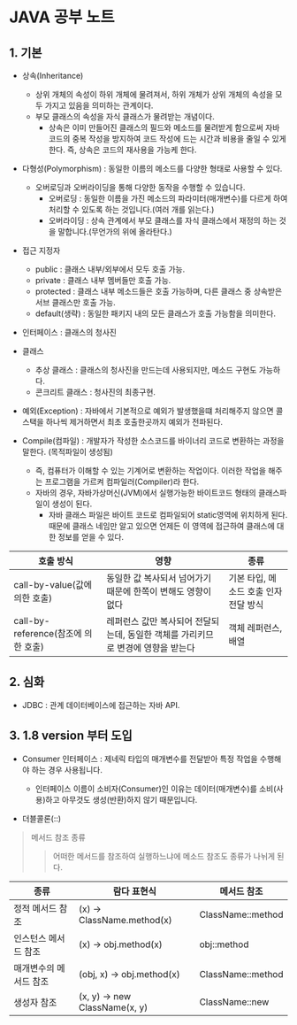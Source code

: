 JAVA 공부 노트
=============

1\. 기본
-------
- 상속(Inheritance)
  - 상위 개체의 속성이 하위 개체에 물려져서, 하위 개체가 상위 개체의 속성을 모두 가지고 있음을 의미하는 관계이다.
  - 부모 클래스의 속성을 자식 클래스가 물려받는 개념이다.
	- 상속은 이미 만들어진 클래스의 필드와 메소드를 물려받게 함으로써 자바 코드의 중복 작성을 방지하여 코드 작성에 드는 시간과 비용을 줄일 수 있게 한다.
	 즉, 상속은 코드의 재사용을 가능케 한다.

- 다형성(Polymorphism) : 동일한 이름의 메소드를 다양한 형태로 사용할 수 있다.
	- 오버로딩과 오버라이딩을 통해 다양한 동작을 수행할 수 있습니다.
	  - 오버로딩 : 동일한 이름을 가진 메소드의 파라미터(매개변수)를 다르게 하여 처리할 수 있도록 하는 것입니다.(여러 개를 읽는다.)
	  - 오버라이딩 : 상속 관계에서 부모 클래스를 자식 클래스에서 재정의 하는 것을 말합니다.(무언가의 위에 올라탄다.)

- 접근 지정자
  - public : 클래스 내부/외부에서 모두 호출 가능.
  - private : 클래스 내부 멤버들만 호출 가능.
  - protected : 클래스 내부 메소드들은 호출 가능하며, 다른 클래스 중 상속받은 서브 클래스만 호출 가능.
  - default(생략) : 동일한 패키지 내의 모든 클래스가 호출 가능함을 의미한다.

- 인터페이스 : 클래스의 청사진
- 클래스
  - 추상 클래스 : 클래스의 청사진을 만드는데 사용되지만, 메소드 구현도 가능하다.
  - 콘크리트 클래스 : 청사진의 최종구현.

- 예외(Exception) : 자바에서 기본적으로 예외가 발생했을떄 처리해주지 않으면 콜스택을 하나씩 제거하면서 최초 호출한곳까지 예외가 전파된다.

- Compile(컴파일) : 개발자가 작성한 소스코드를 바이너리 코드로 변환하는 과정을 말한다. (목적파일이 생성됨)
  - 즉, 컴퓨터가 이해할 수 있는 기계어로 변환하는 작업이다. 이러한 작업을 해주는 프로그램을 가르켜 컴파일러(Compiler)라 한다.
  - 자바의 경우, 자바가상머신(JVM)에서 실행가능한 바이트코드 형태의 클래스파일이 생성이 된다.
    - 자바 클래스 파일은 바이트 코드로 컴파일되어 static영역에 위치하게 된다. 때문에 클래스 네임만 알고 있으면 언제든 이 영역에 접근하여 클래스에 대한 정보를 얻을 수 있다.

|호출 방식|영향|종류|
|------|---|---|
|call-by-value(값에 의한 호출)        |동일한 값 복사되서 넘어가기 때문에 한쪽이 변해도 영향이 없다                    |기본 타입, 메소드 호출 인자 전달 방식|
|call-by-reference(참조에 의한 호출)  |레퍼런스 값만 복사되어 전달되는데, 동일한 객체를 가리키므로 변경에 영향을 받는다  |객체 레퍼런스, 배열                |




2\. 심화
-------
- JDBC : 관계 데이터베이스에 접근하는 자바 API.

3\. 1.8 version 부터 도입
--------------

- Consumer 인터페이스 : 제네릭 타입의 매개변수를 전달받아 특정 작업을 수행해야 하는 경우 사용됩니다.
  - 인터페이스 이름이 소비자(Consumer)인 이유는 데이터(매개변수)를 소비(사용)하고 아무것도 생성(반환)하지 않기 때문입니다.

- 더블콜론(::)

> 메서드 참조 종류
> > 어떠한 메서드를 참조하여 실행하느냐에 메소드 참조도 종류가 나뉘게 된다.

|종류|람다 표현식|메서드 참조|
|------|---|---|
|정적 메서드 참조        |(x) -> ClassName.method(x)    |ClassName::method|
|인스턴스 메서드 참조    |(x) -> obj.method(x)          |obj::method|
|매개변수의 메서드 참조  |(obj, x) -> obj.method(x)      |ClassName::method|
|생성자 참조            |(x, y) -> new ClassName(x, y)  |ClassName::new|
